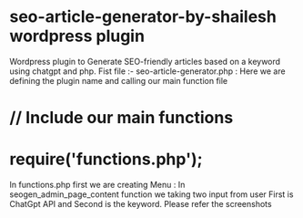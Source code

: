# seo-article-generator-by-shailesh wordpress plugin
Wordpress plugin to Generate SEO-friendly articles based on a keyword using chatgpt and php.
Fist file :- 
seo-article-generator.php : Here we are defining the plugin name and calling our main function file
# // Include our main functions
# require('functions.php');

In functions.php first we are creating Menu : In seogen_admin_page_content function we taking two input from user First is ChatGpt API and Second is the keyword. Please refer the screenshots



